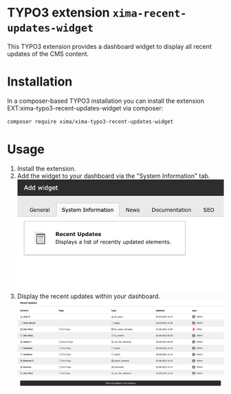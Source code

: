 TYPO3 extension `xima-recent-updates-widget`
============================

This TYPO3 extension provides a dashboard widget to display all recent updates of the CMS content.

# Installation

In a composer-based TYPO3 installation you can install the extension EXT:xima-typo3-recent-updates-widget via composer:

``` bash
composer require xima/xima-typo3-recent-updates-widget
```

# Usage

1. Install the extension.
2. Add the widget to your dashboard via the "System Information" tab.
   ![Insert widget to the dashboard](Documentation/Images/insert-widget.png "Insert widget to the dashboard")
3. Display the recent updates within your dashboard.
   ![Show widget in the dashboard](Documentation/Images/widget-list.png "Show widget in the dashboard")
